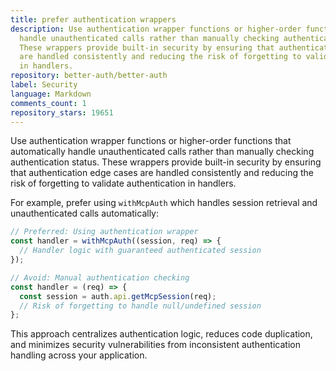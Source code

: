 ```yaml
---
title: prefer authentication wrappers
description: Use authentication wrapper functions or higher-order functions that automatically
  handle unauthenticated calls rather than manually checking authentication status.
  These wrappers provide built-in security by ensuring that authentication edge cases
  are handled consistently and reducing the risk of forgetting to validate authentication
  in handlers.
repository: better-auth/better-auth
label: Security
language: Markdown
comments_count: 1
repository_stars: 19651
---
```


Use authentication wrapper functions or higher-order functions that automatically handle unauthenticated calls rather than manually checking authentication status. These wrappers provide built-in security by ensuring that authentication edge cases are handled consistently and reducing the risk of forgetting to validate authentication in handlers.

For example, prefer using `withMcpAuth` which handles session retrieval and unauthenticated calls automatically:

```javascript
// Preferred: Using authentication wrapper
const handler = withMcpAuth((session, req) => {
  // Handler logic with guaranteed authenticated session
});

// Avoid: Manual authentication checking
const handler = (req) => {
  const session = auth.api.getMcpSession(req);
  // Risk of forgetting to handle null/undefined session
};
```

This approach centralizes authentication logic, reduces code duplication, and minimizes security vulnerabilities from inconsistent authentication handling across your application.